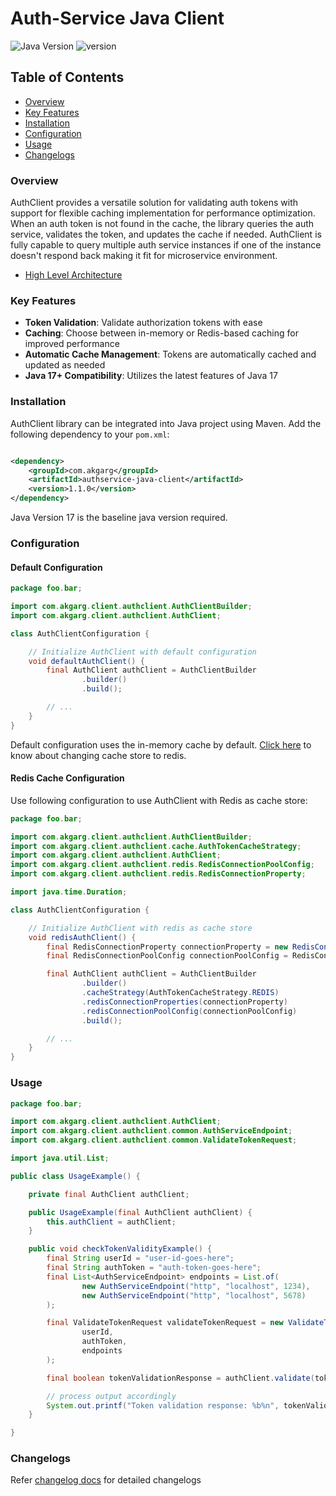 # Auth-Service Java Client

![Java Version](https://img.shields.io/badge/Java-17-blue)
![version](https://img.shields.io/badge/version-1.1.0-blue)

## Table of Contents

- [Overview](#overview)
- [Key Features](#key-features)
- [Installation](#installation)
- [Configuration](#configuration)
- [Usage](#usage)
- [Changelogs](#changelogs)

### Overview

AuthClient provides a versatile solution for validating auth tokens with support for flexible caching implementation for
performance optimization.<br>
When an auth token is not found in the cache, the library queries the auth service, validates the token, and updates the
cache if needed. AuthClient is fully capable to query multiple auth service instances if one of the instance doesn't
respond back
making it fit for microservice environment.

* [High Level Architecture](docs/authclient_arch_overview.md)

### Key Features

- **Token Validation**: Validate authorization tokens with ease
- **Caching**: Choose between in-memory or Redis-based caching for improved performance
- **Automatic Cache Management**: Tokens are automatically cached and updated as needed
- **Java 17+ Compatibility**: Utilizes the latest features of Java 17

### Installation

AuthClient library can be integrated into Java project using Maven. Add the following dependency to your `pom.xml`:

```xml

<dependency>
    <groupId>com.akgarg</groupId>
    <artifactId>authservice-java-client</artifactId>
    <version>1.1.0</version>
</dependency>
```

Java Version 17 is the baseline java version required.

### Configuration

#### Default Configuration

```java
package foo.bar;

import com.akgarg.client.authclient.AuthClientBuilder;
import com.akgarg.client.authclient.AuthClient;

class AuthClientConfiguration {

    // Initialize AuthClient with default configuration
    void defaultAuthClient() {
        final AuthClient authClient = AuthClientBuilder
                .builder()
                .build();

        // ...
    }
} 
```

Default configuration uses the in-memory cache by default. [Click here](#redis-cache-configuration) to know about
changing cache store to
redis.

#### Redis Cache Configuration

Use following configuration to use AuthClient with Redis as cache store:

```java
package foo.bar;

import com.akgarg.client.authclient.AuthClientBuilder;
import com.akgarg.client.authclient.cache.AuthTokenCacheStrategy;
import com.akgarg.client.authclient.AuthClient;
import com.akgarg.client.authclient.redis.RedisConnectionPoolConfig;
import com.akgarg.client.authclient.redis.RedisConnectionProperty;

import java.time.Duration;

class AuthClientConfiguration {

    // Initialize AuthClient with redis as cache store
    void redisAuthClient() {
        final RedisConnectionProperty connectionProperty = new RedisConnectionProperty("localhost", 6379);
        final RedisConnectionPoolConfig connectionPoolConfig = RedisConnectionPoolConfig.withDefaults();

        final AuthClient authClient = AuthClientBuilder
                .builder()
                .cacheStrategy(AuthTokenCacheStrategy.REDIS)
                .redisConnectionProperties(connectionProperty)
                .redisConnectionPoolConfig(connectionPoolConfig)
                .build();

        // ...
    }
} 
```

### Usage

```java
package foo.bar;

import com.akgarg.client.authclient.AuthClient;
import com.akgarg.client.authclient.common.AuthServiceEndpoint;
import com.akgarg.client.authclient.common.ValidateTokenRequest;

import java.util.List;

public class UsageExample() {

    private final AuthClient authClient;

    public UsageExample(final AuthClient authClient) {
        this.authClient = authClient;
    }

    public void checkTokenValidityExample() {
        final String userId = "user-id-goes-here";
        final String authToken = "auth-token-goes-here";
        final List<AuthServiceEndpoint> endpoints = List.of(
                new AuthServiceEndpoint("http", "localhost", 1234),
                new AuthServiceEndpoint("http", "localhost", 5678)
        );

        final ValidateTokenRequest validateTokenRequest = new ValidateTokenRequest(
                userId,
                authToken,
                endpoints
        );

        final boolean tokenValidationResponse = authClient.validate(tokenValidationRequest);

        // process output accordingly
        System.out.printf("Token validation response: %b%n", tokenValidationResponse);
    }

}
```

### Changelogs

Refer [changelog docs](docs/changelogs.md) for detailed changelogs